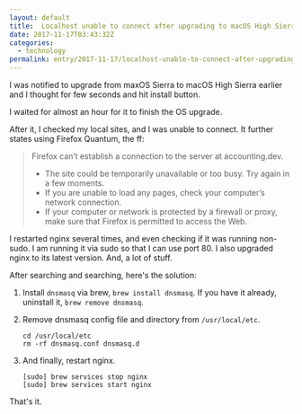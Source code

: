 ```yaml
---
layout: default
title:  Localhost unable to connect after upgrading to macOS High Sierra
date: 2017-11-17T03:43:32Z
categories:
  - technology
permalink: entry/2017-11-17/localhost-unable-to-connect-after-upgrading-to-macos-high-sierra
---
```


I was notified to upgrade from maxOS Sierra to macOS High Sierra earlier and I
thought for few seconds and hit install button.

I waited for almost an hour for it to finish the OS upgrade.

After it, I checked my local sites, and I was unable to connect. It further
states using Firefox Quantum, the ff:

> Firefox can’t establish a connection to the server at accounting.dev.
>
> * The site could be temporarily unavailable or too busy. Try again in a few
> moments.
> * If you are unable to load any pages, check your computer’s network
> connection.
> * If your computer or network is protected by a firewall or proxy, make sure
> that Firefox is permitted to access the Web.

I restarted nginx several times, and even checking if it was running non-sudo. I
am running it via sudo so that I can use port 80. I also upgraded nginx to its
latest version. And, a lot of stuff.

After searching and searching, here's the solution:

1.  Install `dnsmasq` via brew, `brew install dnsmasq`. If you have it already,
    uninstall it, `brew remove dnsmasq`.

2.  Remove dnsmasq config file and directory from `/usr/local/etc`.

    ```
    cd /usr/local/etc
    rm -rf dnsmasq.conf dnsmasq.d
    ```

3.  And finally, restart nginx.

    ```
    [sudo] brew services stop nginx
    [sudo] brew services start nginx
    ```

That's it.
